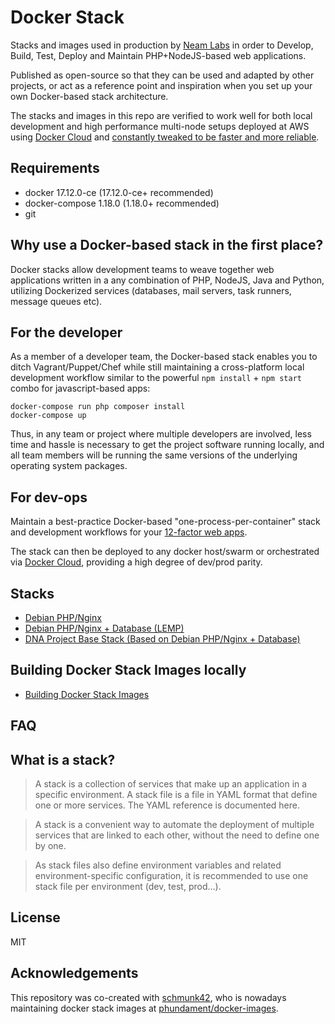 Docker Stack
============

Stacks and images used in production by [Neam Labs](http://neamlabs.com) in order to Develop, Build, Test, Deploy and Maintain PHP+NodeJS-based web applications.

Published as open-source so that they can be used and adapted by other projects, or act as a reference point and inspiration when you set up your own Docker-based stack architecture.

The stacks and images in this repo are verified to work well for both local development and high performance multi-node setups deployed at AWS using [Docker Cloud](https://cloud.docker.com) and [constantly tweaked to be faster and more reliable](./CHANGELOG.md).

Requirements
------------

 * docker 17.12.0-ce (17.12.0-ce+ recommended)
 * docker-compose 1.18.0 (1.18.0+ recommended)
 * git

Why use a Docker-based stack in the first place?
-------------------

Docker stacks allow development teams to weave together web applications written in a any combination of PHP, NodeJS, Java and Python, utilizing Dockerized services (databases, mail servers, task runners, message queues etc).

## For the developer

As a member of a developer team, the Docker-based stack enables you to ditch Vagrant/Puppet/Chef while still maintaining a cross-platform local development workflow similar to the powerful `npm install` + `npm start` combo for javascript-based apps:

    docker-compose run php composer install
    docker-compose up

Thus, in any team or project where multiple developers are involved, less time and hassle is necessary to get the project software running locally, and all team members will be running the same versions of the underlying operating system packages.

## For dev-ops

Maintain a best-practice Docker-based "one-process-per-container" stack and development workflows for your [12-factor web apps](http://12factor.net/).

The stack can then be deployed to any docker host/swarm or orchestrated via [Docker Cloud](https://cloud.docker.com), providing a high degree of dev/prod parity.

Stacks
----------------

- [Debian PHP/Nginx](stacks/neam/debian-php-nginx/stack/README.md)
- [Debian PHP/Nginx + Database (LEMP)](stacks/neam/debian-php-nginx/stack/README.md)
- [DNA Project Base Stack (Based on Debian PHP/Nginx + Database)](stacks/neam/debian-php-nginx.dna-project-base/stack/README.md)

Building Docker Stack Images locally
------------------------------------

- [Building Docker Stack Images](docs/71-building-docker-stack-images.md)

FAQ
---

## What is a stack?

> A stack is a collection of services that make up an application in a specific environment. A stack file is a file in YAML format that define one or more services. The YAML reference is documented here.

> A stack is a convenient way to automate the deployment of multiple services that are linked to each other, without the need to define one by one.

> As stack files also define environment variables and related environment-specific configuration, it is recommended to use one stack file per environment (dev, test, prod...).

License
-------

MIT

Acknowledgements
----------------

This repository was co-created with [schmunk42](https://github.com/schmunk42), who is nowadays maintaining docker stack images at [phundament/docker-images](https://github.com/phundament/docker-images).
